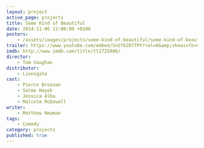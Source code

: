 ```yaml
---
layout: project
active_page: projects
title: Some Kind of Beautiful
date: 2014-11-06 12:00:00 +0100
posters:
    - /assets/images/projects/some-kind-of-beautiful/some-kind-of-beautiful-poster.jpg
trailer: https://www.youtube.com/embed/SnSf62D7TPY?rel=0&amp;showinfo=0
imdb: http://www.imdb.com/title/tt1725986/
director:
    - Tom Vaughan
distributor:
    - Lionsgate
cast:
    - Pierce Brosnan
    - Salma Hayek
    - Jessica Alba
    - Malcolm McDowell
writer:
    - Matthew Newman
tags:
    - Comedy
category: projects
published: true
---
```

